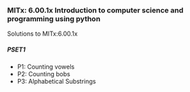 ### MITx: 6.00.1x Introduction to computer science and programming using python
Solutions to MITx:6.00.1x

##### PSET1
  * P1: Counting vowels
  * P2: Counting bobs
  * P3: Alphabetical Substrings

  

